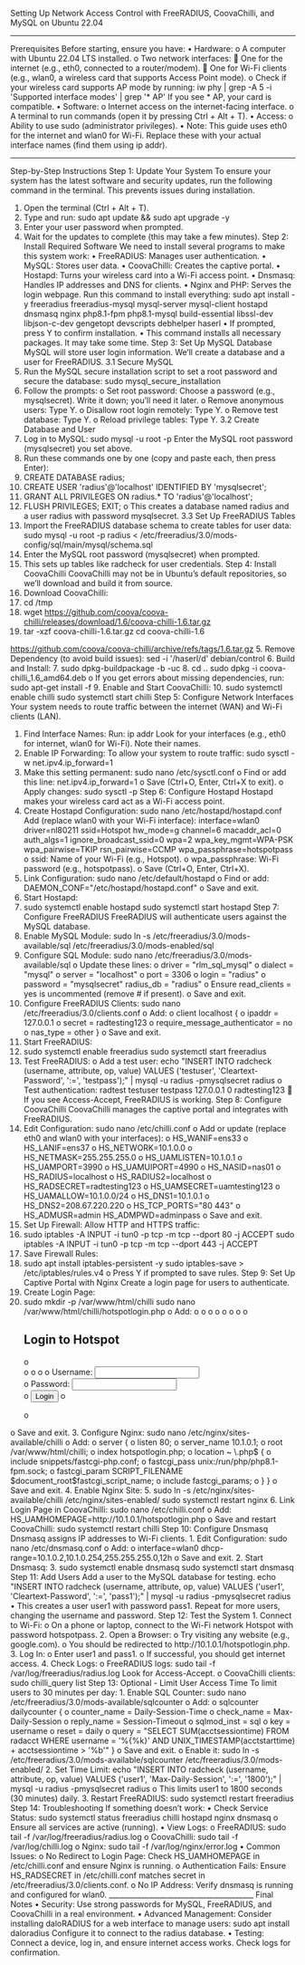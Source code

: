 Setting Up Network Access Control with FreeRADIUS, CoovaChilli, and MySQL on Ubuntu 22.04
________________________________________
Prerequisites
Before starting, ensure you have:
•	Hardware:
o	A computer with Ubuntu 22.04 LTS installed.
o	Two network interfaces:
	One for the internet (e.g., eth0, connected to a router/modem).
	One for Wi-Fi clients (e.g., wlan0, a wireless card that supports Access Point mode).
o	Check if your wireless card supports AP mode by running:
iw phy | grep -A 5 -i 'Supported interface modes' | grep '* AP'
If you see * AP, your card is compatible.
•	Software:
o	Internet access on the internet-facing interface.
o	A terminal to run commands (open it by pressing Ctrl + Alt + T).
•	Access:
o	Ability to use sudo (administrator privileges).
•	Note: This guide uses eth0 for the internet and wlan0 for Wi-Fi. Replace these with your actual interface names (find them using ip addr).
________________________________________
Step-by-Step Instructions
Step 1: Update Your System
To ensure your system has the latest software and security updates, run the following command in the terminal. This prevents issues during installation.
1.	Open the terminal (Ctrl + Alt + T).
2.	Type and run:
sudo apt update && sudo apt upgrade -y
3.	Enter your user password when prompted.
4.	Wait for the updates to complete (this may take a few minutes).
Step 2: Install Required Software
We need to install several programs to make this system work:
•	FreeRADIUS: Manages user authentication.
•	MySQL: Stores user data.
•	CoovaChilli: Creates the captive portal.
•	Hostapd: Turns your wireless card into a Wi-Fi access point.
•	Dnsmasq: Handles IP addresses and DNS for clients.
•	Nginx and PHP: Serves the login webpage.
Run this command to install everything:
sudo apt install -y freeradius freeradius-mysql mysql-server mysql-client hostapd dnsmasq nginx php8.1-fpm php8.1-mysql build-essential libssl-dev libjson-c-dev gengetopt devscripts debhelper haserl
•	If prompted, press Y to confirm installation.
•	This command installs all necessary packages. It may take some time.
Step 3: Set Up MySQL Database
MySQL will store user login information. We’ll create a database and a user for FreeRADIUS.
3.1 Secure MySQL
1.	Run the MySQL secure installation script to set a root password and secure the database:
sudo mysql_secure_installation
2.	Follow the prompts:
o	Set root password: Choose a password (e.g., mysqlsecret). Write it down; you’ll need it later.
o	Remove anonymous users: Type Y.
o	Disallow root login remotely: Type Y.
o	Remove test database: Type Y.
o	Reload privilege tables: Type Y.
3.2 Create Database and User
1.	Log in to MySQL:
sudo mysql -u root -p
Enter the MySQL root password (mysqlsecret) you set above.
2.	Run these commands one by one (copy and paste each, then press Enter):
3.	CREATE DATABASE radius;
4.	CREATE USER 'radius'@'localhost' IDENTIFIED BY 'mysqlsecret';
5.	GRANT ALL PRIVILEGES ON radius.* TO 'radius'@'localhost';
6.	FLUSH PRIVILEGES;
EXIT;
o	This creates a database named radius and a user radius with password mysqlsecret.
3.3 Set Up FreeRADIUS Tables
1.	Import the FreeRADIUS database schema to create tables for user data:
sudo mysql -u root -p radius < /etc/freeradius/3.0/mods-config/sql/main/mysql/schema.sql
2.	Enter the MySQL root password (mysqlsecret) when prompted.
3.	This sets up tables like radcheck for user credentials.
Step 4: Install CoovaChilli
CoovaChilli may not be in Ubuntu’s default repositories, so we’ll download and build it from source.
1.	Download CoovaChilli:
2.	cd /tmp
3.	wget https://github.com/coova/coova-chilli/releases/download/1.6/coova-chilli-1.6.tar.gz
4.	tar -xzf coova-chilli-1.6.tar.gz
cd coova-chilli-1.6


https://github.com/coova/coova-chilli/archive/refs/tags/1.6.tar.gz
5.	Remove Dependency (to avoid build issues):
sed -i '/haserl/d' debian/control
6.	Build and Install:
7.	sudo dpkg-buildpackage -b -uc
8.	cd ..
sudo dpkg -i coova-chilli_1.6_amd64.deb
o	If you get errors about missing dependencies, run:
sudo apt-get install -f
9.	Enable and Start CoovaChilli:
10.	sudo systemctl enable chilli
sudo systemctl start chilli
Step 5: Configure Network Interfaces
Your system needs to route traffic between the internet (WAN) and Wi-Fi clients (LAN).
1.	Find Interface Names: Run:
ip addr
Look for your interfaces (e.g., eth0 for internet, wlan0 for Wi-Fi). Note their names.
2.	Enable IP Forwarding: To allow your system to route traffic:
sudo sysctl -w net.ipv4.ip_forward=1
3.	Make this setting permanent:
sudo nano /etc/sysctl.conf
o	Find or add this line:
net.ipv4.ip_forward=1
o	Save (Ctrl+O, Enter, Ctrl+X to exit).
o	Apply changes:
sudo sysctl -p
Step 6: Configure Hostapd
Hostapd makes your wireless card act as a Wi-Fi access point.
1.	Create Hostapd Configuration:
sudo nano /etc/hostapd/hostapd.conf
Add (replace wlan0 with your Wi-Fi interface):
interface=wlan0
driver=nl80211
ssid=Hotspot
hw_mode=g
channel=6
macaddr_acl=0
auth_algs=1
ignore_broadcast_ssid=0
wpa=2
wpa_key_mgmt=WPA-PSK
wpa_pairwise=TKIP
rsn_pairwise=CCMP
wpa_passphrase=hotspotpass
o	ssid: Name of your Wi-Fi (e.g., Hotspot).
o	wpa_passphrase: Wi-Fi password (e.g., hotspotpass).
o	Save (Ctrl+O, Enter, Ctrl+X).
2.	Link Configuration:
sudo nano /etc/default/hostapd
o	Find or add:
DAEMON_CONF="/etc/hostapd/hostapd.conf"
o	Save and exit.
3.	Start Hostapd:
4.	sudo systemctl enable hostapd
sudo systemctl start hostapd
Step 7: Configure FreeRADIUS
FreeRADIUS will authenticate users against the MySQL database.
1.	Enable MySQL Module:
sudo ln -s /etc/freeradius/3.0/mods-available/sql /etc/freeradius/3.0/mods-enabled/sql
2.	Configure SQL Module:
sudo nano /etc/freeradius/3.0/mods-available/sql
o	Update these lines:
o	driver = "rlm_sql_mysql"
o	dialect = "mysql"
o	server = "localhost"
o	port = 3306
o	login = "radius"
o	password = "mysqlsecret"
radius_db = "radius"
o	Ensure read_clients = yes is uncommented (remove # if present).
o	Save and exit.
3.	Configure FreeRADIUS Clients:
sudo nano /etc/freeradius/3.0/clients.conf
o	Add:
o	client localhost {
o	    ipaddr = 127.0.0.1
o	    secret = radtesting123
o	    require_message_authenticator = no
o	    nas_type = other
}
o	Save and exit.
4.	Start FreeRADIUS:
5.	sudo systemctl enable freeradius
sudo systemctl start freeradius
6.	Test FreeRADIUS:
o	Add a test user:
echo "INSERT INTO radcheck (username, attribute, op, value) VALUES ('testuser', 'Cleartext-Password', ':=', 'testpass');" | mysql -u radius -pmysqlsecret radius
o	Test authentication:
radtest testuser testpass 127.0.0.1 0 radtesting123
	If you see Access-Accept, FreeRADIUS is working.
Step 8: Configure CoovaChilli
CoovaChilli manages the captive portal and integrates with FreeRADIUS.
1.	Edit Configuration:
sudo nano /etc/chilli.conf
o	Add or update (replace eth0 and wlan0 with your interfaces):
o	HS_WANIF=ens33
o	HS_LANIF=ens37
o	HS_NETWORK=10.1.0.0
o	HS_NETMASK=255.255.255.0
o	HS_UAMLISTEN=10.1.0.1
o	HS_UAMPORT=3990
o	HS_UAMUIPORT=4990
o	HS_NASID=nas01
o	HS_RADIUS=localhost
o	HS_RADIUS2=localhost
o	HS_RADSECRET=radtesting123
o	HS_UAMSECRET=uamtesting123
o	HS_UAMALLOW=10.1.0.0/24
o	HS_DNS1=10.1.0.1
o	HS_DNS2=208.67.220.220
o	HS_TCP_PORTS="80 443"
o	HS_ADMUSR=admin
HS_ADMPWD=adminpass
o	Save and exit.
2.	Set Up Firewall: Allow HTTP and HTTPS traffic:
3.	sudo iptables -A INPUT -i tun0 -p tcp -m tcp --dport 80 -j ACCEPT
sudo iptables -A INPUT -i tun0 -p tcp -m tcp --dport 443 -j ACCEPT
4.	Save Firewall Rules:
5.	sudo apt install iptables-persistent -y
sudo iptables-save > /etc/iptables/rules.v4
o	Press Y if prompted to save rules.
Step 9: Set Up Captive Portal with Nginx
Create a login page for users to authenticate.
1.	Create Login Page:
2.	sudo mkdir -p /var/www/html/chilli
sudo nano /var/www/html/chilli/hotspotlogin.php
o	Add:
o	<?php
o	$uamip = $_GET['uamip'];
o	$uamport = $_GET['uamport'];
o	$challenge = $_GET['challenge'];
o	$mac = $_GET['mac'];
o	$ip = $_GET['ip'];
o	?>
o	<!DOCTYPE html>
o	<html>
o	<head>
o	    <title>Hotspot Login</title>
o	</head>
o	<body>
o	    <h2>Login to Hotspot</h2>
o	    <form action="http://<?php echo $uamip; ?>:<?php echo $uamport; ?>/logon" method="post">
o	        <input type="hidden" name="challenge" value="<?php echo $challenge; ?>">
o	        <input type="hidden" name="uamip" value="<?php echo $uamip; ?>">
o	        <input type="hidden" name="uamport" value="<?php echo $uamport; ?>">
o	        <label>Username: <input type="text" name="UserName"></label><br>
o	        <label>Password: <input type="password" name="Password"></label><br>
o	        <input type="submit" value="Login">
o	    </form>
o	</body>
</html>
o	Save and exit.
3.	Configure Nginx:
sudo nano /etc/nginx/sites-available/chilli
o	Add:
o	server {
o	    listen 80;
o	    server_name 10.1.0.1;
o	    root /var/www/html/chilli;
o	    index hotspotlogin.php;
o	    location ~ \.php$ {
o	        include snippets/fastcgi-php.conf;
o	        fastcgi_pass unix:/run/php/php8.1-fpm.sock;
o	        fastcgi_param SCRIPT_FILENAME $document_root$fastcgi_script_name;
o	        include fastcgi_params;
o	    }
}
o	Save and exit.
4.	Enable Nginx Site:
5.	sudo ln -s /etc/nginx/sites-available/chilli /etc/nginx/sites-enabled/
sudo systemctl restart nginx
6.	Link Login Page in CoovaChilli:
sudo nano /etc/chilli.conf
o	Add:
HS_UAMHOMEPAGE=http://10.1.0.1/hotspotlogin.php
o	Save and restart CoovaChilli:
sudo systemctl restart chilli
Step 10: Configure Dnsmasq
Dnsmasq assigns IP addresses to Wi-Fi clients.
1.	Edit Configuration:
sudo nano /etc/dnsmasq.conf
o	Add:
o	interface=wlan0
dhcp-range=10.1.0.2,10.1.0.254,255.255.255.0,12h
o	Save and exit.
2.	Start Dnsmasq:
3.	sudo systemctl enable dnsmasq
sudo systemctl start dnsmasq
Step 11: Add Users
Add a user to the MySQL database for testing.
echo "INSERT INTO radcheck (username, attribute, op, value) VALUES ('user1', 'Cleartext-Password', ':=', 'pass1');" | mysql -u radius -pmysqlsecret radius
•	This creates a user user1 with password pass1. Repeat for more users, changing the username and password.
Step 12: Test the System
1.	Connect to Wi-Fi:
o	On a phone or laptop, connect to the Wi-Fi network Hotspot with password hotspotpass.
2.	Open a Browser:
o	Try visiting any website (e.g., google.com).
o	You should be redirected to http://10.1.0.1/hotspotlogin.php.
3.	Log In:
o	Enter user1 and pass1.
o	If successful, you should get internet access.
4.	Check Logs:
o	FreeRADIUS logs:
sudo tail -f /var/log/freeradius/radius.log
Look for Access-Accept.
o	CoovaChilli clients:
sudo chilli_query list
Step 13: Optional - Limit User Access Time
To limit users to 30 minutes per day:
1.	Enable SQL Counter:
sudo nano /etc/freeradius/3.0/mods-available/sqlcounter
o	Add:
o	sqlcounter dailycounter {
o	    counter_name = Daily-Session-Time
o	    check_name = Max-Daily-Session
o	    reply_name = Session-Timeout
o	    sqlmod_inst = sql
o	    key = username
o	    reset = daily
o	    query = "SELECT SUM(acctsessiontime) FROM radacct WHERE username = '%{%k}' AND UNIX_TIMESTAMP(acctstarttime) + acctsessiontime > '%b'"
}
o	Save and exit.
o	Enable it:
sudo ln -s /etc/freeradius/3.0/mods-available/sqlcounter /etc/freeradius/3.0/mods-enabled/
2.	Set Time Limit:
echo "INSERT INTO radcheck (username, attribute, op, value) VALUES ('user1', 'Max-Daily-Session', ':=', '1800');" | mysql -u radius -pmysqlsecret radius
o	This limits user1 to 1800 seconds (30 minutes) daily.
3.	Restart FreeRADIUS:
sudo systemctl restart freeradius
Step 14: Troubleshooting
If something doesn’t work:
•	Check Service Status:
sudo systemctl status freeradius chilli hostapd nginx dnsmasq
o	Ensure all services are active (running).
•	View Logs:
o	FreeRADIUS: sudo tail -f /var/log/freeradius/radius.log
o	CoovaChilli: sudo tail -f /var/log/chilli.log
o	Nginx: sudo tail -f /var/log/nginx/error.log
•	Common Issues:
o	No Redirect to Login Page: Check HS_UAMHOMEPAGE in /etc/chilli.conf and ensure Nginx is running.
o	Authentication Fails: Ensure HS_RADSECRET in /etc/chilli.conf matches secret in /etc/freeradius/3.0/clients.conf.
o	No IP Address: Verify dnsmasq is running and configured for wlan0.
________________________________________
Final Notes
•	Security: Use strong passwords for MySQL, FreeRADIUS, and CoovaChilli in a real environment.
•	Advanced Management: Consider installing daloRADIUS for a web interface to manage users:
sudo apt install daloradius
Configure it to connect to the radius database.
•	Testing: Connect a device, log in, and ensure internet access works. Check logs for confirmation.
